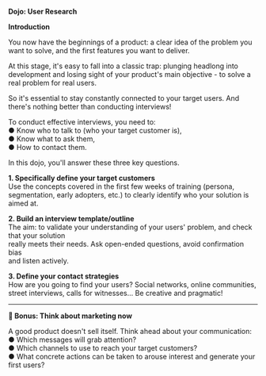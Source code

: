 **Dojo: User Research**

**Introduction**

You now have the beginnings of a product: a clear idea of the problem you want to solve, and the first features you want to deliver.

At this stage, it's easy to fall into a classic trap: plunging headlong into development and losing sight of your product's main objective \- to solve a real problem for real users.

So it's essential to stay constantly connected to your target users. And there's nothing better than conducting interviews\!

To conduct effective interviews, you need to:  
● Know who to talk to (who your target customer is),  
● Know what to ask them,  
● How to contact them.

In this dojo, you'll answer these three key questions.

**1\. Specifically define your target customers**   
Use the concepts covered in the first few weeks of training (persona, segmentation, early adopters, etc.) to clearly identify who your solution is aimed at.

**2\. Build an interview template/outline**  
The aim: to validate your understanding of your users' problem, and check that your solution  
really meets their needs. Ask open-ended questions, avoid confirmation bias  
and listen actively.

**3\. Define your contact strategies**  
How are you going to find your users? Social networks, online communities, street interviews, calls for witnesses... Be creative and pragmatic\!

---

**🎁 Bonus: Think about marketing now**

A good product doesn't sell itself. Think ahead about your communication:  
● Which messages will grab attention?  
● Which channels to use to reach your target customers?  
● What concrete actions can be taken to arouse interest and generate your first users?  
